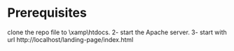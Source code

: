 # Prerequisites
clone the repo file to \xamp\htdocs.
2- start the Apache server.
3- start with url http://localhost/landing-page/index.html
